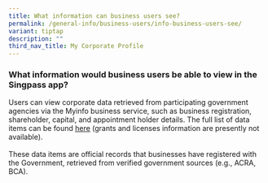 ```yaml
---
title: What information can business users see?
permalink: /general-info/business-users/info-business-users-see/
variant: tiptap
description: ""
third_nav_title: My Corporate Profile
---
```

<h3>What information would business users be able to view in the Singpass app?</h3>
<p>Users can view corporate data retrieved from participating government
agencies via the Myinfo business service, such as business registration,
shareholder, capital, and appointment holder details. The full list of
data items can be found <a href="https://www.singpass.gov.sg/myinfobusiness/data-items" rel="noopener" target="_blank"><u>here</u></a> (grants
and licenses information are presently not available).&nbsp;
<br>
<br>These data items are official records that businesses have registered
with the Government, retrieved from verified government sources (e.g.,
ACRA, BCA).</p>